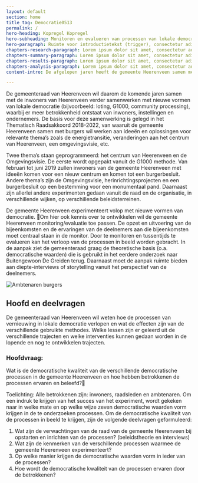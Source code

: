 ```yaml
---
layout: default
section: home
title_tag: Democratie0513
permalink: /
hero-heading: Kopregel Kopregel
hero-subheading: Monitoren en evalueren van processen van lokale democratie in Heerenveen.
hero-paragraph: Ruimte voor introductietekst (trigger), consectetur adipisicing elit, sed do eiusmod tempor incididunt ut labore et dolore magna aliqua. Ut enim ad minim veniam, quis nostrud exercitation ullamco laboris nisi ut aliquip ex ea.
chapters-research-paragraph: Lorem ipsum dolor sit amet, consectetur adipisicing elit. Dolorem, temporibus rerum recusandae sapiente deserunt molestias at, odit deleniti aliquam expedita assumenda saepe sit sequi nisi consequatur ipsa est delectus iste.
chapters-summary-paragraph: Lorem ipsum dolor sit amet, consectetur adipisicing elit. Dolorem, temporibus rerum recusandae sapiente deserunt molestias at, odit deleniti aliquam expedita assumenda saepe sit sequi nisi consequatur ipsa est delectus iste.
chapters-results-paragraph: Lorem ipsum dolor sit amet, consectetur adipisicing elit. Dolorem, temporibus rerum recusandae sapiente deserunt molestias at, odit deleniti aliquam expedita assumenda saepe sit sequi nisi consequatur ipsa est delectus iste.
chapters-analysis-paragraph: Lorem ipsum dolor sit amet, consectetur adipisicing elit. Dolorem, temporibus rerum recusandae sapiente deserunt molestias at, odit deleniti aliquam expedita assumenda saepe sit sequi nisi consequatur ipsa est delectus iste.
content-intro: De afgelopen jaren heeft de gemeente Heerenveen samen met inwoners geëxperimenteerd met nieuwe vormen van lokale democratie om de betrokkenheid van inwoners te vergroten. Deze experimenten waren leerzaam en over het algemeen zijn ze positief gewaardeerd.

---
```



De gemeenteraad van Heerenveen wil daarom de komende jaren samen met de inwoners van Heerenveen verder samenwerken met nieuwe vormen van lokale democratie (bijvoorbeeld: loting, G1000, community processing), waarbij er meer betrokkenheid ontstaat van inwoners, instellingen en ondernemers. De basis voor deze samenwerking is gelegd in het Thematisch Raadsakkoord 2018-2022, van waaruit de gemeente Heerenveen samen met burgers wil werken aan ideeën en oplossingen voor relevante thema’s zoals de energietransitie, veranderingen aan het centrum van Heerenveen, een omgevingsvisie, etc.

Twee thema’s staan geprogrammeerd: het centrum van Heerenveen en de Omgevingsvisie. De eerste wordt opgepakt vanuit de G1000 methode. Van februari tot juni 2019 zullen inwoners van de gemeente Heerenveen met ideeën komen voor een nieuw centrum en komen tot een burgerbesluit. Andere thema’s zijn de Omgevingsvisie, herinrichtingsprojecten en een burgerbesluit op een bestemming voor een monumentaal pand. Daarnaast zijn allerlei andere experimenten gedaan vanuit de raad en de organisatie, in verschillende wijken, op verschillende beleidsterreinen.

De gemeente Heerenveen experimenteert volop met nieuwe vormen van democratie. Om hier ook kennis over te ontwikkelen wil de gemeente Heerenveen monitoring/evaluatie toe passen. De opzet en uitvoering van de bijeenkomsten en de ervaringen van de deelnemers aan die bijeenkomsten moet centraal staan in de monitor. Door te monitoren en tussentijds te evalueren kan het verloop van de processen in beeld worden gebracht. In de aanpak ziet de gemeenteraad graag de theoretische basis (o.a. democratische waarden) die is gebruikt in het eerdere onderzoek naar Buitengewoon De Greiden terug. Daarnaast moet de aanpak ruimte bieden aan diepte-interviews of storytelling vanuit het perspectief van de deelnemers.

![Ambtenaren burgers](/uploads/ambtenaren-burgers.jpg "Ambtenaren burgers")

## Hoofd en deelvragen

De gemeenteraad van Heerenveen wil weten hoe de processen van vernieuwing in lokale democratie verlopen en wat de effecten zijn van de verschillende gebruikte methodes. Welke lessen zijn er geleerd uit de verschillende trajecten en welke interventies kunnen gedaan worden in de lopende en nog te ontwikkelen trajecten.

### Hoofdvraag:

Wat is de democratische kwaliteit van de verschillende democratische processen in de gemeente Heerenveen en hoe hebben betrokkenen de processen ervaren en beleefd?

Toelichting: Alle betrokkenen zijn: inwoners, raadsleden en ambtenaren. Om een indruk te krijgen van het succes van het experiment, wordt gekeken naar in welke mate en op welke wijze zeven democratische waarden vorm krijgen in de te onderzoeken processen. Om de democratische kwaliteit van de processen in beeld te krijgen, zijn de volgende deelvragen geformuleerd:

1. Wat zijn de verwachtingen van de raad van de gemeente Heerenveen bij opstarten en inrichten van de processen? (beleidstheorie en interviews)
2. Wat zijn de kenmerken van de verschillende processen waarmee de gemeente Heerenveen experimenteert?
3. Op welke manier krijgen de democratische waarden vorm in ieder van de processen?
4. Hoe wordt de democratische kwaliteit van de processen ervaren door de betrokkenen?

